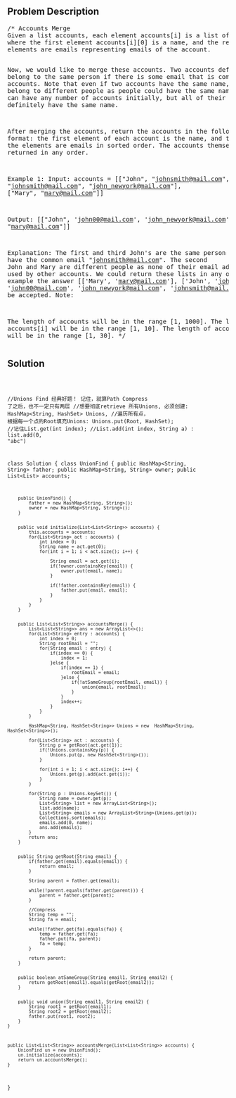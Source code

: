 <!--
<style>
  body { font-family: Arial, sans-serif; }
  .container { max-width: 100%; margin: auto; padding: 20px; }
  .comment-block { background-color: #f9f9f9; padding: 10px; border-left: 5px solid #ccc; max-width: 50%; margin: auto; word-wrap: break-word; white-space: pre-wrap; }
  .code-block { background-color: #f4f4f4; padding: 10px; border: 1px solid #ddd; }
</style>
-->

<div class='container'>
<h2>Problem Description</h2>
<div class='comment-block'>
<pre>
/* Accounts Merge
Given a list accounts, each element accounts[i] is a list of strings, 
where the first element accounts[i][0] is a name, and the rest of the 
elements are emails representing emails of the account.

Now, we would like to merge these accounts. Two accounts definitely 
belong to the same person if there is some email that is common to both accounts.
 Note that even if two accounts have the same name, they may belong to 
 different people as people could have the same name. 
 A person can have any number of accounts initially, but all of their accounts 
 definitely have the same name.

After merging the accounts, return the accounts in the following format: 
the first element of each account is the name, and the rest of the elements 
are emails in sorted order. The accounts themselves can be returned in any order.

Example 1:
Input: 
accounts = [["John", "johnsmith@mail.com", "john00@mail.com"], 
["John", "johnnybravo@mail.com"], 
["John", "johnsmith@mail.com", "john_newyork@mail.com"], 
["Mary", "mary@mail.com"]]

Output: [["John", 'john00@mail.com', 'john_newyork@mail.com', 'johnsmith@mail.com'],
["John", "johnnybravo@mail.com"], 
["Mary", "mary@mail.com"]]

Explanation: 
The first and third John's are the same person as they have 
the common email "johnsmith@mail.com".
The second John and Mary are different people as none of 
their email addresses are used by other accounts.
We could return these lists in any order, for example the answer 
[['Mary', 'mary@mail.com'], ['John', 'johnnybravo@mail.com'], 
['John', 'john00@mail.com', 'john_newyork@mail.com', 'johnsmith@mail.com']] 
would still be accepted.
Note:

The length of accounts will be in the range [1, 1000].
The length of accounts[i] will be in the range [1, 10].
The length of accounts[i][j] will be in the range [1, 30].
*/
</pre>
</div>

<h2>Solution</h2>
<div class='code-block'>
<pre><code class='language-java'>


//Unions Find 经典好题！ 记住，就算Path Compress 了之后，也不一定只有两层
//想要彻底retrieve 所有Unions, 必须创建: HashMap<String, HashSet<String>> Unions,
//遍历所有点， 根据每一个点的Root填充Unions: Unions.put(Root, HashSet<String>);
//记住List.get(int index);
//List.add(int index, String a) : list.add(0, "abc")


class Solution {
    class UnionFind {
        public HashMap<String, String> father;
        public HashMap<String, String> owner;
        public List<List<String>> accounts;
        
        
        public UnionFind() {
            father = new HashMap<String, String>();
            owner = new HashMap<String, String>();
        }
        
        
        public void initialize(List<List<String>> accounts) {
            this.accounts = accounts;
            for(List<String> act : accounts) {
                int index = 0;
                String name = act.get(0);
                for(int i = 1; i < act.size(); i++) {
                    
                    String email = act.get(i);
                    if(!owner.containsKey(email)) {
                        owner.put(email, name);
                    }

                    if(!father.containsKey(email)) {
                        father.put(email, email);
                    }
                }
            }
        }
        
        
        public List<List<String>> accountsMerge() {
            List<List<String>> ans = new ArrayList<>();
            for(List<String> entry : accounts) {
                int index = 0;
                String rootEmail = "";    
                for(String email : entry) {
                    if(index == 0) {
                        index = 1;
                    }else {
                        if(index == 1) {
                            rootEmail = email;
                        }else {
                            if(!atSameGroup(rootEmail, email)) {
                                union(email, rootEmail);
                            }
                        }
                        index++;
                    }    
                }
            }

            HashMap<String, HashSet<String>> Unions = new  HashMap<String, HashSet<String>>();
            
            for(List<String> act : accounts) {
                String p = getRoot(act.get(1));
                if(!Unions.containsKey(p)) {
                    Unions.put(p, new HashSet<String>());
                }
                
                for(int i = 1; i < act.size(); i++) {
                    Unions.get(p).add(act.get(i));
                }
            }
            
            for(String p : Unions.keySet()) {
                String name = owner.get(p);
                List<String> list = new ArrayList<String>();
                list.add(name);
                List<String> emails = new ArrayList<String>(Unions.get(p));
                Collections.sort(emails);
                emails.add(0, name);
                ans.add(emails); 
            }
            return ans; 
        }
        
        
        public String getRoot(String email) {
            if(father.get(email).equals(email)) {
                return email;
            }
            
            String parent = father.get(email);
            
            while(!parent.equals(father.get(parent))) {
                parent = father.get(parent);
            }
            
            //Compress
            String temp = "";
            String fa = email;
            
            while(!father.get(fa).equals(fa)) {
                temp = father.get(fa);
                father.put(fa, parent);
                fa = temp;
            }
            
            return parent;
        }
        
        
        public boolean atSameGroup(String email1, String email2) {
            return getRoot(email1).equals(getRoot(email2));
        }
        
        
        public void union(String email1, String email2) {
            String root1 = getRoot(email1);
            String root2 = getRoot(email2);
            father.put(root1, root2);
        }
    }
    

    
    public List<List<String>> accountsMerge(List<List<String>> accounts) {
        UnionFind un = new UnionFind();
        un.initialize(accounts);
        return un.accountsMerge(); 
    }
}</code></pre>
</div>
</div>
